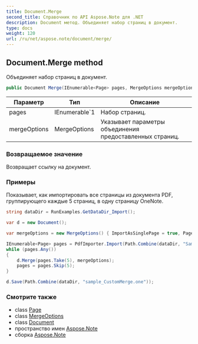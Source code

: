 ```yaml
---
title: Document.Merge
second_title: Справочник по API Aspose.Note для .NET
description: Document метод. Объединяет набор страниц в документ.
type: docs
weight: 120
url: /ru/net/aspose.note/document/merge/
---
```

## Document.Merge method

Объединяет набор страниц в документ.

```csharp
public Document Merge(IEnumerable<Page> pages, MergeOptions mergeOptions = null)
```

| Параметр | Тип | Описание |
| --- | --- | --- |
| pages | IEnumerable`1 | Набор страниц. |
| mergeOptions | MergeOptions | Указывает параметры объединения предоставленных страниц. |

### Возвращаемое значение

Возвращает ссылку на документ.

### Примеры

Показывает, как импортировать все страницы из документа PDF, группирующего каждые 5 страниц, в одну страницу OneNote.

```csharp
string dataDir = RunExamples.GetDataDir_Import();

var d = new Document();

var mergeOptions = new MergeOptions() { ImportAsSinglePage = true, PageSpacing = 100 };

IEnumerable<Page> pages = PdfImporter.Import(Path.Combine(dataDir, "SampleGrouping.pdf"));
while (pages.Any())
{
    d.Merge(pages.Take(5), mergeOptions);
    pages = pages.Skip(5);
}

d.Save(Path.Combine(dataDir, "sample_CustomMerge.one"));
```

### Смотрите также

* class [Page](../../page/)
* class [MergeOptions](../../mergeoptions/)
* class [Document](../)
* пространство имен [Aspose.Note](../../document/)
* сборка [Aspose.Note](../../../)


